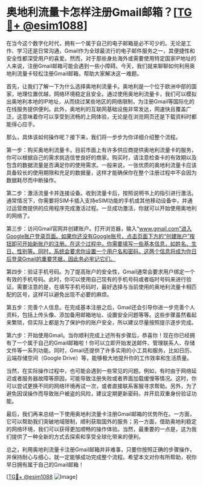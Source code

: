# 奥地利流量卡怎样注册Gmail邮箱？[[TG💪+ @esim1088](https://t.me/s/esim1088)]

在当今这个数字化时代，拥有一个属于自己的电子邮箱是必不可少的。无论是工作、学习还是日常沟通，Gmail作为全球最流行的电子邮件服务之一，其便捷性和安全性都深受用户的喜爱。然而，对于那些身处海外或需要使用特定国家IP地址的人来说，注册Gmail邮箱可能会遇到一些小障碍。今天，我们就来聊聊如何利用奥地利流量卡轻松注册Gmail邮箱，帮助大家解决这一难题。

首先，让我们了解一下为什么选择奥地利流量卡。奥地利是一个位于欧洲中部的国家，地理位置优越，网络环境稳定且安全。通过使用奥地利流量卡，我们可以模拟出奥地利本地的IP地址，从而绕过某些地区的网络限制，为注册Gmail等国际化的在线服务提供便利。此外，奥地利的互联网基础设施非常发达，网速快且覆盖广泛，这意味着你可以享受到流畅的上网体验，无论是在浏览网页还是下载资料时都能得心应手。

那么，具体该如何操作呢？接下来，我们将一步步为你详细介绍整个流程。

第一步：购买奥地利流量卡。目前市面上有许多供应商提供奥地利流量卡的服务，你可以根据自己的需求挑选信誉良好的商家。购买时，请注意检查卡的有效期以及包含的数据流量是否满足你的使用需求。一般来说，一张优质的奥地利流量卡应该具备较长的使用期限和充足的数据量，这样才能确保你在整个注册过程中不会因为数据耗尽而中断操作。

第二步：激活流量卡并连接设备。收到流量卡后，按照说明书上的指引进行激活。通常情况下，你需要将SIM卡插入支持eSIM功能的手机或其他移动设备中，并通过运营商提供的应用程序完成激活过程。一旦成功激活，你就可以开始使用奥地利的网络了。

第三步：访问Gmail官网并创建账户。打开浏览器，输入“www.gmail.com”进入Google账户登录页面。如果你还没有Google账号，点击页面下方的“创建账户”按钮即可开始新账户的注册。在这个过程中，你需要填写一些基本信息，如姓名、生日、性别等。同时，系统会要求你设置一个用户名和密码，这两个信息将成为你日后登录Gmail的重要凭据，因此务必牢记它们。

第四步：验证手机号码。为了提高账户的安全性，Gmail通常会要求用户绑定一个有效的手机号码。此时，你可以使用自己现有的手机号码或者临时号码来进行验证。需要注意的是，在填写手机号码时，最好选择与当前使用的奥地利流量卡相匹配的区号，这样可以避免出现不必要的麻烦。

第五步：完善个人信息。在完成基本注册之后，Gmail还会引导你进一步完善个人资料，包括上传头像、添加备用邮箱地址、设置安全问题等等。这些步骤虽然看起来繁琐，但实际上都是为了保护你的账户安全，所以建议尽量按照提示逐步完成。

第六步：开始使用Gmail。当你顺利完成上述所有步骤后，恭喜你！现在你已经拥有了一个属于自己的Gmail邮箱啦！你可以立即开始发送邮件、管理联系人、存储文件等一系列功能。同时，Gmail还提供了许多实用的小工具和服务，比如日历、云端存储空间（Google Drive）等，能够极大地提升你的工作效率和生活质量。

当然，在实际操作过程中，也可能会遇到一些常见的问题。例如，有时由于网络延迟或者服务器故障等原因，可能导致注册失败或者界面加载缓慢等情况。这时，你可以尝试更换不同的网络环境再试一次，或者直接联系客服寻求帮助。另外，为了避免因误操作而导致账户被盗的风险，建议定期更新密码，并开启双重身份验证功能。

最后，我们再来总结一下使用奥地利流量卡注册Gmail邮箱的优势所在。一方面，它可以帮助我们突破地域限制，顺利获取国外的服务；另一方面，借助奥地利稳定的网络环境，我们可以获得更加顺畅的操作体验。当然，最重要的一点是，这为我们提供了一种全新的方式去探索和享受全球化带来的便利。

总之，利用奥地利流量卡注册Gmail邮箱并非难事，只要你按照正确的步骤操作，并保持耐心与细心，就一定能够成功完成整个流程。希望本文对你有所帮助，祝你早日拥有属于自己的Gmail邮箱！

[[TG💪+ @esim1088](https://t.me/s/esim1088) ![Image](https://i.postimg.cc/4NQfJmqS/Snipaste-2025-05-13-00-14-12.png)]